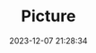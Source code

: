 ---
weight: 1
images:
- /images/edited/96.jpeg
title: Picture
date: 2023-12-07 21:28:34
tags:
- luminar
- work
---